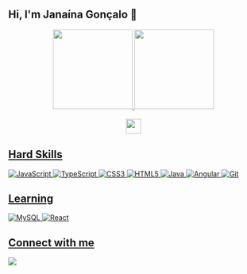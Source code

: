 ## Hi, I'm Janaína Gonçalo 👋

<div align="center">
  <a href="https://github.com/JanaGoncalo">
  <img height="160em" src="https://github-readme-stats-sigma-five.vercel.app/api?username=janagoncalo&show_icons=true&theme=midnight-purple&include_all_commits=true&count_private=true"/>
  <img height="160em" src="https://github-readme-stats-sigma-five.vercel.app/api/top-langs/?username=janagoncalo&layout=compact&langs_count=7&theme=midnight-purple"/>
  </div>

  <div style="display: inline_block" align="center"><br>
    <img width="30" src="https://camo.githubusercontent.com/beb64ff21c883e318e4f5db5231c2ba4175705bea1c9249e82a41ab375db4f75/68747470733a2f2f6d65646961322e67697068792e636f6d2f6d656469612f51737347456d706b79454f684243623765312f67697068792e6769663f6369643d656366303565343761306e336769316266716e74716d6f62386739616964316f796a327772336473336d67373030626c267269643d67697068792e676966"/>
    </div>
  
## Hard Skills

  ![JavaScript](https://img.shields.io/badge/javascript-black.svg?style=for-the-badge&logo=javascript&logoColor=purple)
  ![TypeScript](https://img.shields.io/badge/TypeScript-black?style=for-the-badge&logo=typescript&logoColor=purple)
  ![CSS3](https://img.shields.io/badge/css-black.svg?style=for-the-badge&logo=css3&logoColor=purple)
  ![HTML5](https://img.shields.io/badge/html-black.svg?style=for-the-badge&logo=html5&logoColor=purple)
  ![Java](https://img.shields.io/badge/java-black.svg?style=for-the-badge&logo=java&logoColor=purple)
  ![Angular](https://img.shields.io/badge/angular-black.svg?style=for-the-badge&logo=angular&logoColor=purple)
  ![Git](https://img.shields.io/badge/GIT-black?style=for-the-badge&logo=git&logoColor=purple)

## Learning
  ![MySQL](https://img.shields.io/badge/mysql-black.svg?style=for-the-badge&logo=mysql&logoColor=purple)
  ![React](https://img.shields.io/badge/React-black?style=for-the-badge&logo=react&logoColor=purple)
  
## Connect with me
  <div>
    <a href="https://www.linkedin.com/in/janagoncalo" target="_blank"><img src="https://img.shields.io/badge/-LinkedIn-black?style=for-the-badge&logo=linkedin&logoColor=purple" target="_blank"></a>

    
 

 
 
